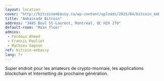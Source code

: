 ```yaml
---
layout: location
cover: "http://bitcoinembassy.ca/wp-content/uploads/2015/04/bitcoin_embassy.jpg"
title: "Ambassade Bitcoin"
address: "3485 Boul St-Laurent, Montréal, QC H2X 2T6"
default-room: "Main floor"
admins:
 - Ferdous Ahmed
 - Francis Pouliot
 - Mathieu Gagnon
ref: bitcoin-embassy
lang: fr
---
```

Super endroit pour les amateurs de crypto-monnaie, les applications blockchain et Internetting de prochaine génération.
